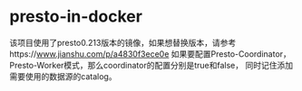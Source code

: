 # presto-in-docker
该项目使用了presto0.213版本的镜像，如果想替换版本，请参考https://www.jianshu.com/p/a4830f3ece0e
如果要配置Presto-Coordinator，Presto-Worker模式，那么coordinator的配置分别是true和false，
同时记住添加需要使用的数据源的catalog。
